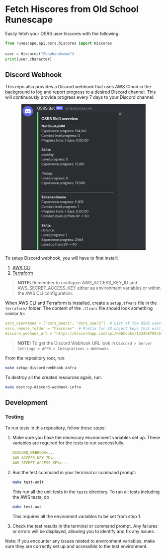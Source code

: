 # Fetch Hiscores from Old School Runescape

Easily fetch your OSRS user hiscores with the following:

```python
from runescape.api.osrs.hiscores import Hiscores

user = Hiscores("Zehahandsome")
print(user.character)
```

## Discord Webhook

This repo also provides a Discord webhook that uses AWS Cloud in the
background to log and report progress to a desired Discord channel. This will
continuously provide progress every 7 days to your Discord channel:

<p align="center">
<img src="osrs_discord_webhook_example.png" alt="Discord webhook example" width="400"/>
</p>

To setup Discord webhook, you will have to first install:

1. [AWS CLI](https://docs.aws.amazon.com/cli/latest/userguide/getting-started-install.html)
2. [Terraform](https://developer.hashicorp.com/terraform/tutorials/aws-get-started/install-cli)

> **__NOTE__:** Remember to configure AWS_ACCESS_KEY_ID and AWS_SECRET_ACCESS_KEY either as
environment variables or within the AWS CLI configuration.

When AWS CLI and Terraform is installed, create a `setup.tfvars` file in the `terraform/` folder. The content
of the `.tfvars` file should look something similar to:

```yaml
osrs_usernames = ["osrs_user1", "osrs_user2"]  # List of the OSRS users to track progress
osrs_remote_folder = "hiscores"  # Prefix for S3 object keys that will hold level information of OSRS users from `osrs_usernames`
discord_webhook_url = "https://discordapp.com/api/webhooks/123456789/blabla-f456ds-this-is-a-fake-url"  # Discord webhook URL
```

> **__NOTE__:** To get the Discord Webhook URL look in `Discord > Server Settings > APPS > Integrations > Webhooks` 

From the repository root, run:

```bash
make setup-discord-webhook-infra
```

To destroy all the created resources again, run:

```bash
make destroy-discord-webhook-infra
```

## Development

### Testing

To run tests in this repository, follow these steps:

1. Make sure you have the necessary environment variables set up. These variables are required for the tests to run successfully.

    ```yaml
    DISCORD_WEBHOOK=...
    AWS_ACCESS_KEY_ID=...
    AWS_SECRET_ACCESS_KEY=...
    ```

2. Run the test command in your terminal or command prompt:

   ```bash
   make test-unit
   ```

   This run all the unit tests in the `tests` directory. To run all tests including the AWS tests, do

   ```bash
   make test-aws
   ```

   This requires all the enviroment variables to be set from step 1.

3. Check the test results in the terminal or command prompt. Any failures or errors will be displayed, allowing you to identify and fix any issues.

Note: If you encounter any issues related to environment variables, make sure they are correctly set up and accessible to the test environment.
